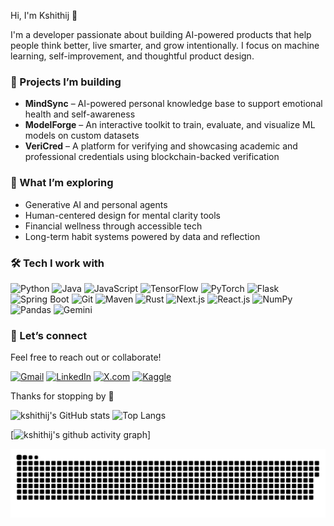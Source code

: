 Hi, I'm Kshithij 👋

I'm a developer passionate about building AI-powered products that help people think better, live smarter, and grow intentionally. I focus on machine learning, self-improvement, and thoughtful product design.

### 🚧 Projects I’m building
- **MindSync** – AI-powered personal knowledge base to support emotional health and self-awareness
- **ModelForge** – An interactive toolkit to train, evaluate, and visualize ML models on custom datasets
- **VeriCred** – A platform for verifying and showcasing academic and professional credentials using blockchain-backed verification

### 🧠 What I’m exploring
- Generative AI and personal agents
- Human-centered design for mental clarity tools
- Financial wellness through accessible tech
- Long-term habit systems powered by data and reflection

### 🛠️ Tech I work with
![Python](https://img.shields.io/badge/Python-3776AB?style=for-the-badge&logo=python&logoColor=white)
![Java](https://img.shields.io/badge/Java-007396?style=for-the-badge&logo=java&logoColor=white)
![JavaScript](https://img.shields.io/badge/JavaScript-F7DF1E?style=for-the-badge&logo=javascript&logoColor=black)
![TensorFlow](https://img.shields.io/badge/TensorFlow-FF6F00?style=for-the-badge&logo=tensorflow&logoColor=white)
![PyTorch](https://img.shields.io/badge/PyTorch-EE4C2C?style=for-the-badge&logo=pytorch&logoColor=white)
![Flask](https://img.shields.io/badge/Flask-000000?style=for-the-badge&logo=flask&logoColor=white)
![Spring Boot](https://img.shields.io/badge/Spring%20Boot-6DB33F?style=for-the-badge&logo=springboot&logoColor=white)
![Git](https://img.shields.io/badge/Git-F05032?style=for-the-badge&logo=git&logoColor=white)
![Maven](https://img.shields.io/badge/Maven-C71A36?style=for-the-badge&logo=apachemaven&logoColor=white)
![Rust](https://img.shields.io/badge/Rust-000000?style=for-the-badge&logo=rust&logoColor=white)
![Next.js](https://img.shields.io/badge/Next.js-000000?style=for-the-badge&logo=nextdotjs&logoColor=white)
![React.js](https://img.shields.io/badge/React-61DAFB?style=for-the-badge&logo=react&logoColor=black)
![NumPy](https://img.shields.io/badge/NumPy-013243?style=for-the-badge&logo=numpy&logoColor=white)
![Pandas](https://img.shields.io/badge/Pandas-150458?style=for-the-badge&logo=pandas&logoColor=white)
![Gemini](https://img.shields.io/badge/Gemini-FF5B00?style=for-the-badge&logo=google&logoColor=white)


### 🤝 Let’s connect
Feel free to reach out or collaborate!

[![Gmail](https://img.shields.io/badge/Gmail-D14836?style=for-the-badge&logo=gmail&logoColor=white)](mailto:kshithijy@gmail.com)
[![LinkedIn](https://img.shields.io/badge/LinkedIn-0077B5?style=for-the-badge&logo=linkedin&logoColor=white)](https://www.linkedin.com/in/kshithij-yr)
[![X.com](https://img.shields.io/badge/X.com-4B92F2?style=for-the-badge&logo=twitter&logoColor=white)](https://x.com/YrKshithij)
[![Kaggle](https://img.shields.io/badge/Kaggle-20BEFF?style=for-the-badge&logo=kaggle&logoColor=white)](https://www.kaggle.com/kshithijyr)

Thanks for stopping by 🙌


![kshithij's GitHub stats](https://github-readme-stats.vercel.app/api?username=kshithij-code&show_icons=true&theme=merko&card_width=100) ![Top Langs](https://github-readme-stats.vercel.app/api/top-langs/?username=kshithij-code&layout=compact&theme=merko&width=500)

[![kshithij's github activity graph](https://github-readme-activity-graph.vercel.app/graph?username=kshithij-code&theme=merko)]


<img src="Snake.svg"/>

